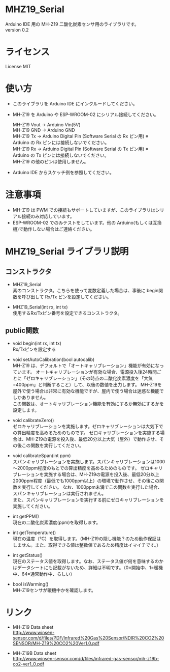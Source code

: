 # MHZ19_Serial  
Arduino IDE 用の MH-Z19 二酸化炭素センサ用のライブラリです。  
version 0.2

# ライセンス  
License MIT

# 使い方

* このライブラリを Arduino IDE にインクルードしてください。
* MH-Z19 を Arduino や ESP-WROOM-02 にシリアル接続してください。

    MH-Z19 Vout → Arduino Vin(5V)  
    MH-Z19 GND  → Arduino GND  
    MH-Z19 Tx   → Arduino Digital Pin (Software Serial の Rx ピン用)  ※ Arduino の Rx ピンには接続しないでください。  
    MH-Z19 Rx   → Arduino Digital Pin (Software Serial の Tx ピン用)  ※ Arduino の Tx ピンには接続しないでください。  
    MH-Z19 の他のピンは使用しません。  

* Arduino IDE からスケッチ例を参照してください。

# 注意事項

* MH-Z19 は PWM での接続もサポートしていますが、このライブラリはシリアル接続のみ対応しています。
* ESP-WROOM-02 でのみテストをしています。他の Arduino(もしくは互換機)で動作しない場合はご連絡ください。

# MHZ19_Serial ライブラリ説明

## コンストラクタ

* MHZ19_Serial  
  素のコンストラクタ。こちらを使って変数定義した場合は、事後に begin関数を呼び出して Rx/Tx ピンを設定してください。

* MHZ19_Serial(int rx, int tx)  
  使用するRx/Txピン番号を設定できるコンストラクタ。

## public関数

* void begin(int rx, int tx)  
  Rx/Txピンを設定する
  
* void setAutoCalibration(bool autocalib)  
  MH-Z19 は、デフォルトで「オートキャリブレーション」機能が有効になっています。
  オートキャリブレーションが有効な場合、電源投入後24時間ごとに「ゼロキャリブレーション」（その時点の二酸化炭素濃度を「大気=400ppm」と判断すること）して、以後の数値を出力します。
  MH-Z19を屋外で使う場合は非常に有効な機能ですが、屋内で使う場合は迷惑な機能でしかありません。  
  この関数は、オートキャリブレーション機能を有効にするか無効にするかを設定します。
 
* void calibrateZero()  
  ゼロキャリブレーションを実施します。ゼロキャリブレーションは大気下での算出精度を高めるためのものです。
  ゼロキャリブレーションを実施する場合は、MH-Z19の電源を投入後、最低20分以上大気（屋外）で動作させ、その後この関数を実行してください。

* void calibrateSpan(int ppm)  
  スパンキャリブレーションを実施します。スパンキャリブレーションは1000～2000ppm程度のもとでの算出精度を高めるためのものです。
  ゼロキャリブレーションを実施する場合は、MH-Z19の電源を投入後、最低20分以上2000ppm程度（最低でも1000ppm以上）の環境で動作させ、その後この関数を実行してください。
  なお、1000ppm未満でこの関数を実行した場合、スパンキャリブレーションは実行されません。  
  また、スパンキャリブレーションを実行する前にゼロキャリブレーションを実施してください。
  
* int getPPM()  
  現在の二酸化炭素濃度(ppm)を取得します。
  
* int getTemperature()  
  現在の温度（℃）を取得します。（MH-Z19の隠し機能？のため動作保証はしません。また、取得できる値は整数値であるため精度はイマイチです。）

* int getStatus()  
  現在のステータス値を取得します。なお、ステータス値が何を意味するのかはデータシートにも記載がないため、詳細は不明です。（0=開始中、1=暖機中、64=通常動作中、らしい）

* bool isWarming()  
  MH-Z19センサが暖機中かを確認します。

# リンク
* MH-Z19 Data sheet  
  http://www.winsen-sensor.com/d/files/PDF/Infrared%20Gas%20Sensor/NDIR%20CO2%20SENSOR/MH-Z19%20CO2%20Ver1.0.pdf

* MH-Z19B Data sheet  
  http://www.winsen-sensor.com/d/files/infrared-gas-sensor/mh-z19b-co2-ver1_0.pdf

